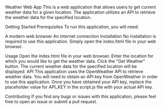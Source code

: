 Weather Web App
This is a web application that allows users to get current weather data for a given location.
The application utilizes an API to retrieve the weather data for the specified location.

Getting Started
Prerequisites
To run this application, you will need:

A modern web browser
An internet connection
Installation
No installation is required to use this application. Simply open the index.html file in your web browser.

Usage
Open the index.html file in your web browser.
Enter the location for which you would like to get the weather data.
Click the "Get Weather" button.
The current weather data for the specified location will be displayed.
API
This application uses the OpenWeather API to retrieve weather data. You will need to obtain an API key from OpenWeather in 
order to use this application. Once you have obtained your API key, replace the placeholder value for API_KEY in the script.js 
file with your actual API key.

Contributing
If you find any bugs or issues with this application, please feel free to open an issue or submit a pull request.
